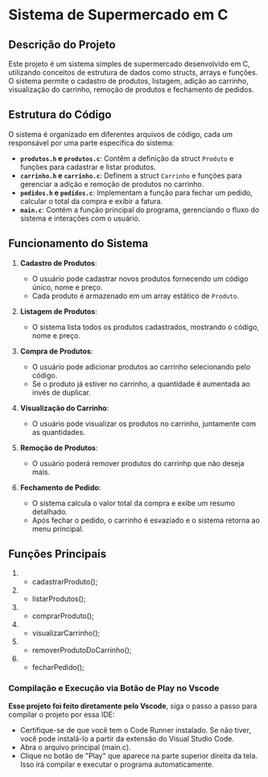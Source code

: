 # Sistema de Supermercado em C

## Descrição do Projeto

Este projeto é um sistema simples de supermercado desenvolvido em C, utilizando conceitos de estrutura de dados como structs, arrays e funções. O sistema permite o cadastro de produtos, listagem, adição ao carrinho, visualização do carrinho, remoção de produtos e fechamento de pedidos.

## Estrutura do Código

O sistema é organizado em diferentes arquivos de código, cada um responsável por uma parte específica do sistema:

- **`produtos.h` e `produtos.c`**: Contêm a definição da struct `Produto` e funções para cadastrar e listar produtos.
- **`carrinho.h` e `carrinho.c`**: Definem a struct `Carrinho` e funções para gerenciar a adição e remoção de produtos no carrinho.
- **`pedidos.h` e `pedidos.c`**: Implementam a função para fechar um pedido, calcular o total da compra e exibir a fatura.
- **`main.c`**: Contém a função principal do programa, gerenciando o fluxo do sistema e interações com o usuário.

## Funcionamento do Sistema

1. **Cadastro de Produtos**:
   - O usuário pode cadastrar novos produtos fornecendo um código único, nome e preço.
   - Cada produto é armazenado em um array estático de `Produto`.

2. **Listagem de Produtos**:
   - O sistema lista todos os produtos cadastrados, mostrando o código, nome e preço.

3. **Compra de Produtos**:
   - O usuário pode adicionar produtos ao carrinho selecionando pelo código.
   - Se o produto já estiver no carrinho, a quantidade é aumentada ao invés de duplicar.

4. **Visualização do Carrinho**:
   - O usuário pode visualizar os produtos no carrinho, juntamente com as quantidades.

5. **Remoção de Produtos**:
   - O usuário poderá remover produtos do carrinhp que não deseja mais.

6. **Fechamento de Pedido**:
   - O sistema calcula o valor total da compra e exibe um resumo detalhado.
   - Após fechar o pedido, o carrinho é esvaziado e o sistema retorna ao menu principal.

## Funções Principais

1. - cadastrarProduto();
2. - listarProdutos();
3. - comprarProduto();  
4. - visualizarCarrinho();
5. - removerProdutoDoCarrinho();
6. - fecharPedido();

### Compilação e Execução via Botão de Play no Vscode

**Esse projeto foi feito diretamente pelo Vscode**, siga o passo a passo para compilar o projeto por essa IDE:

- Certifique-se de que você tem o Code Runner instalado. Se não tiver, você pode instalá-lo a partir da extensão do Visual Studio Code.
- Abra o arquivo principal (main.c).
- Clique no botão de "Play" que aparece na parte superior direita da tela. Isso irá compilar e executar o programa automaticamente.


